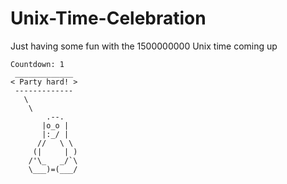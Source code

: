 # Unix-Time-Celebration
Just having some fun with the 1500000000 Unix time coming up
```
Countdown: 1
 _____________
< Party hard! >
 -------------
   \
    \
        .--.
       |o_o |
       |:_/ |
      //   \ \
     (|     | )
    /'\_   _/`\
    \___)=(___/
```
